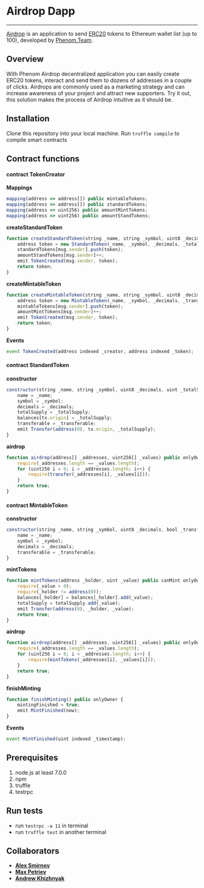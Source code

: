 # Airdrop Dapp
___

[Airdrop][airdrop] is an application to send [ERC20][erc20] tokens to Ethereum wallet list (up to 100), developed by [Phenom.Team][phenom].

## Overview

With Phenom Airdrop decentralized application you can easily create ERC20 tokens, interact and send them to dozens of addresses in a couple of clicks. Airdrops are commonly used as a marketing strategy and can increase awareness of your project and attract new supporters. Try it out, this solution makes the process of Airdrop intuitive as it should be.

## Installation
Clone this repository into your local machine.
Run `truffle compile` to compile smart contracts
## Contract functions
#### contract TokenCreator
**Mappings**
```js
mapping(address => address[]) public mintableTokens;
mapping(address => address[]) public standardTokens;
mapping(address => uint256) public amountMintTokens;
mapping(address => uint256) public amountStandTokens;
```
**createStandardToken**
```js
function createStandardToken(string _name, string _symbol, uint8 _decimals, uint _totalSupply, bool _transferable) public returns (address) {
    address token = new StandardToken(_name, _symbol, _decimals, _totalSupply, _transferable);
    standardTokens[msg.sender].push(token);
    amountStandTokens[msg.sender]++;
    emit TokenCreated(msg.sender, token);
    return token;
}
```
**createMintableToken**
```js
function createMintableToken(string _name, string _symbol, uint8 _decimals, bool _transferable) public returns (address) {
    address token = new MintableToken(_name, _symbol, _decimals, _transferable);
    mintableTokens[msg.sender].push(token);
    amountMintTokens[msg.sender]++;
    emit TokenCreated(msg.sender, token);
    return token;
}
```
**Events**
```js
event TokenCreated(address indexed _creator, address indexed _token);
```
#### contract StandardToken
**constructor**
```js
constructor(string _name, string _symbol, uint8 _decimals, uint _totalSupply, bool _transferable) public {   
    name = _name;
    symbol = _symbol;
    decimals = _decimals;
    totalSupply = _totalSupply;
    balances[tx.origin] = _totalSupply;
    transferable = _transferable;
    emit Transfer(address(0), tx.origin, _totalSupply);
}
```
**airdrop**
```js
function airdrop(address[] _addresses, uint256[] _values) public onlyOwner returns (bool) {
    require(_addresses.length == _values.length);
    for (uint256 i = 0; i < _addresses.length; i++) {
        require(transfer(_addresses[i], _values[i]));
    }        
    return true;
}
```
#### contract MintableToken
**constructor**
```js
constructor(string _name, string _symbol, uint8 _decimals, bool _transferable) public {
    name = _name;
    symbol = _symbol;
    decimals = _decimals;
    transferable = _transferable;
}
```
**mintTokens**
```js
function mintTokens(address _holder, uint _value) public canMint onlyOwner returns (bool) {
    require(_value > 0);
    require(_holder != address(0));
    balances[_holder] = balances[_holder].add(_value);
    totalSupply = totalSupply.add(_value);
    emit Transfer(address(0), _holder, _value);
    return true;
}
```
**airdrop**
```js
function airdrop(address[] _addresses, uint256[] _values) public onlyOwner returns (bool) {
    require(_addresses.length == _values.length);
    for (uint256 i = 0; i < _addresses.length; i++) {
        require(mintTokens(_addresses[i], _values[i]));
    }
    return true;
}
```
**finishMinting**
```js
function finishMinting() public onlyOwner {
    mintingFinished = true;
    emit MintFinished(now);
}
```
**Events**
```js
event MintFinished(uint indexed _timestamp);
```
## Prerequisites
1. node.js at least 7.0.0
2. npm
3. truffle
4. testrpc
## Run tests
* run `testrpc -a 11` in terminal
* run `truffle test` in another terminal
## Collaborators
* **[Alex Smirnov](https://github.com/AlekseiSmirnov)**
* **[Max Petriev](https://github.com/maxpetriev)**
* **[Andrew Khizhnyak](https://github.com/AndrewKhizhnyak)**

[airdrop]: https://airdrop.phenom.team/
[phenom]: https://phenom.team/
[erc20]: https://github.com/ethereum/EIPs/blob/master/EIPS/eip-20-token-standard.md
